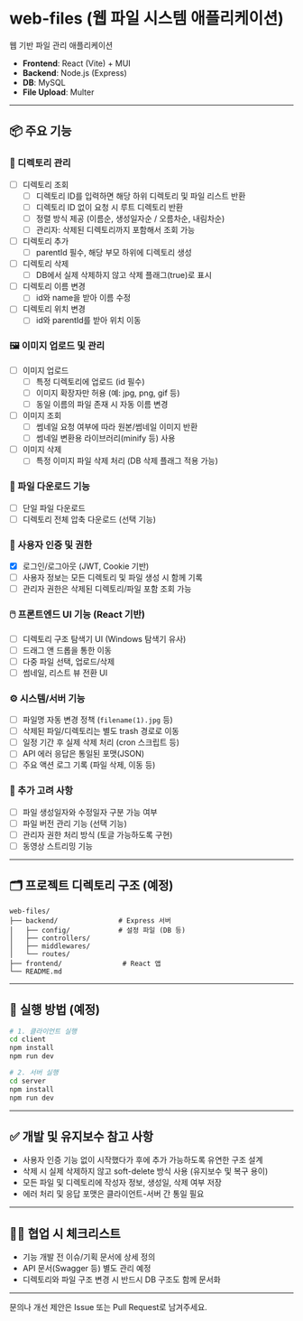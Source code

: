 # web-files (웹 파일 시스템 애플리케이션)

웹 기반 파일 관리 애플리케이션

- **Frontend**: React (Vite) + MUI
- **Backend**: Node.js (Express)
- **DB**: MySQL
- **File Upload**: Multer

---

## 📦 주요 기능

### 📁 디렉토리 관리

- [ ] 디렉토리 조회
  - [ ] 디렉토리 ID를 입력하면 해당 하위 디렉토리 및 파일 리스트 반환
  - [ ] 디렉토리 ID 없이 요청 시 루트 디렉토리 반환
  - [ ] 정렬 방식 제공 (이름순, 생성일자순 / 오름차순, 내림차순)
  - [ ] 관리자: 삭제된 디렉토리까지 포함해서 조회 가능
- [ ] 디렉토리 추가
  - [ ] parentId 필수, 해당 부모 하위에 디렉토리 생성
- [ ] 디렉토리 삭제
  - [ ] DB에서 실제 삭제하지 않고 삭제 플래그(true)로 표시
- [ ] 디렉토리 이름 변경
  - [ ] id와 name을 받아 이름 수정
- [ ] 디렉토리 위치 변경
  - [ ] id와 parentId를 받아 위치 이동

### 🖼️ 이미지 업로드 및 관리

- [ ] 이미지 업로드
  - [ ] 특정 디렉토리에 업로드 (id 필수)
  - [ ] 이미지 확장자만 허용 (예: jpg, png, gif 등)
  - [ ] 동일 이름의 파일 존재 시 자동 이름 변경
- [ ] 이미지 조회
  - [ ] 썸네일 요청 여부에 따라 원본/썸네일 이미지 반환
  - [ ] 썸네일 변환용 라이브러리(minify 등) 사용
- [ ] 이미지 삭제
  - [ ] 특정 이미지 파일 삭제 처리 (DB 삭제 플래그 적용 가능)

### 🔽 파일 다운로드 기능

- [ ] 단일 파일 다운로드
- [ ] 디렉토리 전체 압축 다운로드 (선택 기능)

### 🧾 사용자 인증 및 권한

- [x] 로그인/로그아웃 (JWT, Cookie 기반)
- [ ] 사용자 정보는 모든 디렉토리 및 파일 생성 시 함께 기록
- [ ] 관리자 권한은 삭제된 디렉토리/파일 포함 조회 가능

### 🖱️ 프론트엔드 UI 기능 (React 기반)

- [ ] 디렉토리 구조 탐색기 UI (Windows 탐색기 유사)
- [ ] 드래그 앤 드롭을 통한 이동
- [ ] 다중 파일 선택, 업로드/삭제
- [ ] 썸네일, 리스트 뷰 전환 UI

### ⚙️ 시스템/서버 기능

- [ ] 파일명 자동 변경 정책 (`filename(1).jpg` 등)
- [ ] 삭제된 파일/디렉토리는 별도 trash 경로로 이동
- [ ] 일정 기간 후 실제 삭제 처리 (cron 스크립트 등)
- [ ] API 에러 응답은 통일된 포맷(JSON)
- [ ] 주요 액션 로그 기록 (파일 삭제, 이동 등)

### 🧪 추가 고려 사항

- [ ] 파일 생성일자와 수정일자 구분 가능 여부
- [ ] 파일 버전 관리 기능 (선택 기능)
- [ ] 관리자 권한 처리 방식 (토글 가능하도록 구현)
- [ ] 동영상 스트리밍 기능

---

## 🗂️ 프로젝트 디렉토리 구조 (예정)

```
web-files/
├── backend/               # Express 서버
│   ├── config/            # 설정 파일 (DB 등)
│   ├── controllers/
│   ├── middlewares/
│   └── routes/
├── frontend/               # React 앱
└── README.md
```

---

## 📌 실행 방법 (예정)

```bash
# 1. 클라이언트 실행
cd client
npm install
npm run dev

# 2. 서버 실행
cd server
npm install
npm run dev
```

---

## ✅ 개발 및 유지보수 참고 사항

- 사용자 인증 기능 없이 시작했다가 후에 추가 가능하도록 유연한 구조 설계
- 삭제 시 실제 삭제하지 않고 soft-delete 방식 사용 (유지보수 및 복구 용이)
- 모든 파일 및 디렉토리에 작성자 정보, 생성일, 삭제 여부 저장
- 에러 처리 및 응답 포맷은 클라이언트-서버 간 통일 필요

---

## 🙋‍♂️ 협업 시 체크리스트

- 기능 개발 전 이슈/기획 문서에 상세 정의
- API 문서(Swagger 등) 별도 관리 예정
- 디렉토리와 파일 구조 변경 시 반드시 DB 구조도 함께 문서화

---

문의나 개선 제안은 Issue 또는 Pull Request로 남겨주세요.
